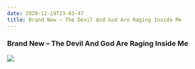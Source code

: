 ```yaml
---
date: 2020-12-19T23-03-47
title: Brand New – The Devil And God Are Raging Inside Me
---
```

### Brand New – The Devil And God Are Raging Inside Me
[1]: https://www.discogs.com/release/5979398

[![](https://img.discogs.com/QXIJiipjRcgcm7190xOvZ-9odOw=/fit-in/500x500/filters:strip_icc():format(jpeg):mode_rgb():quality(90)/discogs-images/R-5979398-1419296641-1485.jpeg.jpg)][1]
